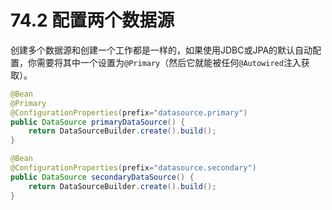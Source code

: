 # 74.2 配置两个数据源

创建多个数据源和创建一个工作都是一样的，如果使用JDBC或JPA的默认自动配置，你需要将其中一个设置为`@Primary`（然后它就能被任何`@Autowired`注入获取）。

```java
@Bean
@Primary
@ConfigurationProperties(prefix="datasource.primary")
public DataSource primaryDataSource() {
    return DataSourceBuilder.create().build();
}

@Bean
@ConfigurationProperties(prefix="datasource.secondary")
public DataSource secondaryDataSource() {
    return DataSourceBuilder.create().build();
}
```

